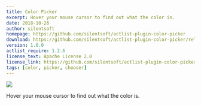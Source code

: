 ```yaml
---
title: Color Picker
excerpt: Hover your mouse cursor to find out what the color is.
date: 2018-10-26
author: silentsoft
homepage: https://github.com/silentsoft/actlist-plugin-color-picker
download: https://github.com/silentsoft/actlist-plugin-color-picker/releases/download/v1.0.0/color-picker-1.0.0.jar
version: 1.0.0
actlist_require: 1.2.6
license_text: Apache License 2.0
license_link: https://github.com/silentsoft/actlist-plugin-color-picker/blob/master/LICENSE.txt
tags: [color, picker, chooser]
---
```


![](http://actlist.silentsoft.org/img/preview.png)

Hover your mouse cursor to find out what the color is.